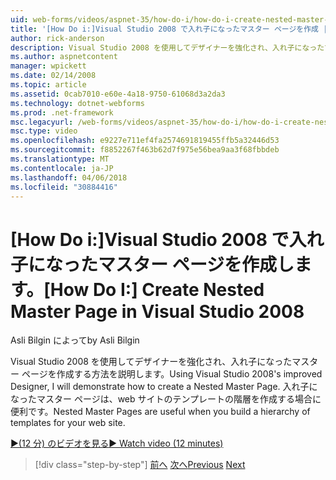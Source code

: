```yaml
---
uid: web-forms/videos/aspnet-35/how-do-i/how-do-i-create-nested-master-page-in-visual-studio-2008
title: '[How Do i:]Visual Studio 2008 で入れ子になったマスター ページを作成 |Microsoft ドキュメント'
author: rick-anderson
description: Visual Studio 2008 を使用してデザイナーを強化され、入れ子になったマスター ページを作成する方法を説明します。 入れ子になったマスター ページは、hierarch をビルドするときに便利です.
ms.author: aspnetcontent
manager: wpickett
ms.date: 02/14/2008
ms.topic: article
ms.assetid: 0cab7010-e60e-4a18-9750-61068d3a2da3
ms.technology: dotnet-webforms
ms.prod: .net-framework
msc.legacyurl: /web-forms/videos/aspnet-35/how-do-i/how-do-i-create-nested-master-page-in-visual-studio-2008
msc.type: video
ms.openlocfilehash: e9227e711ef4fa2574691819455ffb5a32446d53
ms.sourcegitcommit: f8852267f463b62d7f975e56bea9aa3f68fbbdeb
ms.translationtype: MT
ms.contentlocale: ja-JP
ms.lasthandoff: 04/06/2018
ms.locfileid: "30884416"
---
```

<a name="how-do-i-create-nested-master-page-in-visual-studio-2008"></a><span data-ttu-id="0bcb5-104">[How Do i:]Visual Studio 2008 で入れ子になったマスター ページを作成します。</span><span class="sxs-lookup"><span data-stu-id="0bcb5-104">[How Do I:] Create Nested Master Page in Visual Studio 2008</span></span>
====================
<span data-ttu-id="0bcb5-105">Asli Bilgin によって</span><span class="sxs-lookup"><span data-stu-id="0bcb5-105">by Asli Bilgin</span></span>

<span data-ttu-id="0bcb5-106">Visual Studio 2008 を使用してデザイナーを強化され、入れ子になったマスター ページを作成する方法を説明します。</span><span class="sxs-lookup"><span data-stu-id="0bcb5-106">Using Visual Studio 2008's improved Designer, I will demonstrate how to create a Nested Master Page.</span></span> <span data-ttu-id="0bcb5-107">入れ子になったマスター ページは、web サイトのテンプレートの階層を作成する場合に便利です。</span><span class="sxs-lookup"><span data-stu-id="0bcb5-107">Nested Master Pages are useful when you build a hierarchy of templates for your web site.</span></span>

[<span data-ttu-id="0bcb5-108">&#9654;(12 分) のビデオを見る</span><span class="sxs-lookup"><span data-stu-id="0bcb5-108">&#9654; Watch video (12 minutes)</span></span>](https://channel9.msdn.com/Blogs/ASP-NET-Site-Videos/how-do-i-create-nested-master-page-in-visual-studio-2008)

> [!div class="step-by-step"]
> <span data-ttu-id="0bcb5-109">[前へ](how-do-i-create-a-master-page-in-visual-studio-2008.md)
> [次へ](how-do-i-cascading-style-sheets-in-visual-studio-2008.md)</span><span class="sxs-lookup"><span data-stu-id="0bcb5-109">[Previous](how-do-i-create-a-master-page-in-visual-studio-2008.md)
[Next](how-do-i-cascading-style-sheets-in-visual-studio-2008.md)</span></span>
